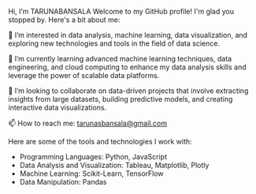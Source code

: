 Hi, I’m TARUNABANSALA Welcome to my GitHub profile! I'm glad you stopped by. Here's a bit about me:

👀 I’m interested in data analysis, machine learning, data visualization, and exploring new technologies and tools in the field of data science.

🌱 I’m currently learning advanced machine learning techniques, data engineering, and cloud computing to enhance my data analysis skills and leverage the power of scalable data platforms.

💞️ I’m looking to collaborate on data-driven projects that involve extracting insights from large datasets, building predictive models, and creating interactive data visualizations.

📫 How to reach me: tarunasbansala@gmail.com

Here are some of the tools and technologies I work with:

- Programming Languages: Python, JavaScript
- Data Analysis and Visualization: Tableau, Matplotlib, Plotly
- Machine Learning: Scikit-Learn, TensorFlow
- Data Manipulation: Pandas
